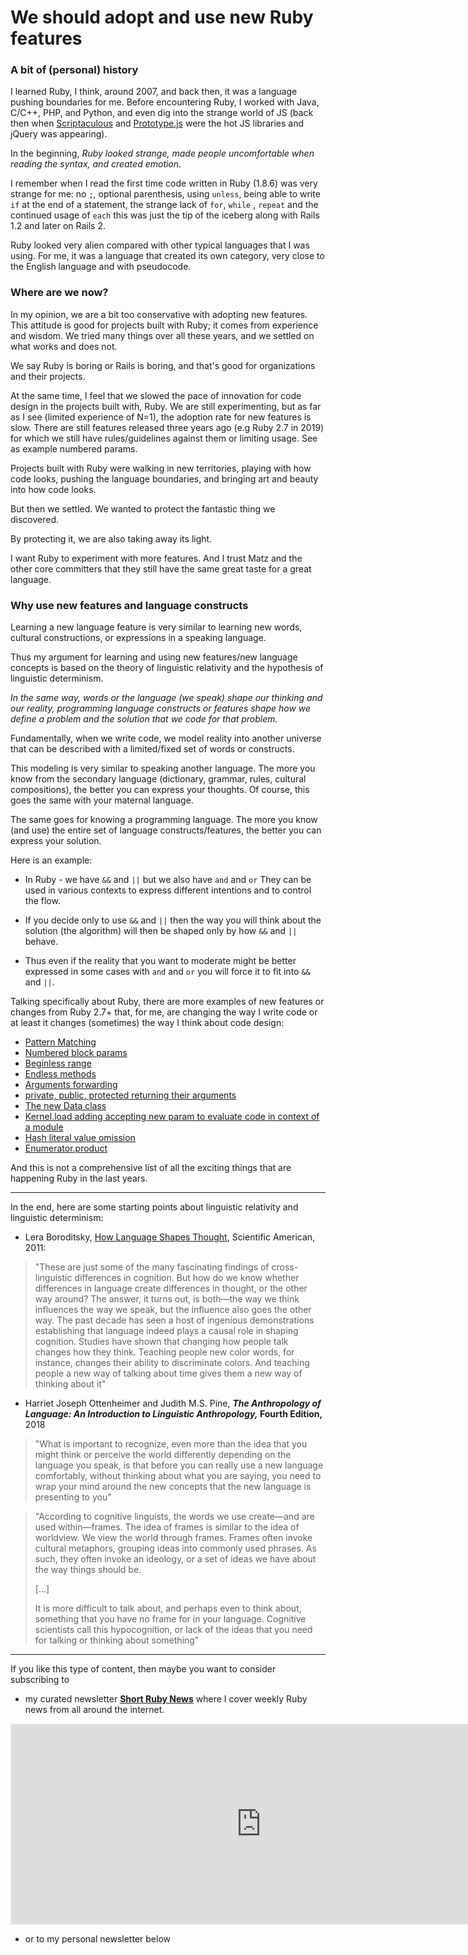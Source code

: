 # We should adopt and use new Ruby features

### A bit of (personal) history

I learned Ruby, I think, around 2007, and back then, it was a language pushing boundaries for me. Before encountering Ruby, I worked with Java, C/C++, PHP, and Python, and even dig into the strange world of JS (back then when [Scriptaculous](https://madrobby.github.io/scriptaculous/) and [Prototype.js](https://en.wikipedia.org/wiki/Prototype_JavaScript_Framework) were the hot JS libraries and jQuery was appearing).

In the beginning, *Ruby looked strange, made people uncomfortable when reading the syntax, and created emotion*.

I remember when I read the first time code written in Ruby (1.8.6) was very strange for me: no `;`, optional parenthesis, using `unless`, being able to write `if` at the end of a statement, the strange lack of `for`, `while` , `repeat` and the continued usage of `each` this was just the tip of the iceberg along with Rails 1.2 and later on Rails 2.

Ruby looked very alien compared with other typical languages that I was using. For me, it was a language that created its own category, very close to the English language and with pseudocode.

### **Where are we now?**

In my opinion, we are a bit too conservative with adopting new features. This attitude is good for projects built with Ruby; it comes from experience and wisdom. We tried many things over all these years, and we settled on what works and does not.

We say Ruby is boring or Rails is boring, and that's good for organizations and their projects.

At the same time, I feel that we slowed the pace of innovation for code design in the projects built with, Ruby. We are still experimenting, but as far as I see (limited experience of N=1), the adoption rate for new features is slow. There are still features released three years ago (e.g Ruby 2.7 in 2019) for which we still have rules/guidelines against them or limiting usage. See as example numbered params.

Projects built with Ruby were walking in new territories, playing with how code looks, pushing the language boundaries, and bringing art and beauty into how code looks.

But then we settled. We wanted to protect the fantastic thing we discovered.

By protecting it, we are also taking away its light.

I want Ruby to experiment with more features. And I trust Matz and the other core committers that they still have the same great taste for a great language.

### Why use new features and language constructs

Learning a new language feature is very similar to learning new words, cultural constructions, or expressions in a speaking language.

Thus my argument for learning and using new features/new language concepts is based on the theory of linguistic relativity and the hypothesis of linguistic determinism.

*In the same way, words or the language (we speak) shape our thinking and our reality, programming language constructs or features shape how we define a problem and the solution that we code for that problem.*

Fundamentally, when we write code, we model reality into another universe that can be described with a limited/fixed set of words or constructs.

This modeling is very similar to speaking another language. The more you know from the secondary language (dictionary, grammar, rules, cultural compositions), the better you can express your thoughts. Of course, this goes the same with your maternal language.

The same goes for knowing a programming language. The more you know (and use) the entire set of language constructs/features, the better you can express your solution.

Here is an example:

* In Ruby - we have `&&` and `||` but we also have `and` and `or` They can be used in various contexts to express different intentions and to control the flow.
    
* If you decide only to use `&&` and `||` then the way you will think about the solution (the algorithm) will then be shaped only by how `&&` and `||` behave.
    
* Thus even if the reality that you want to moderate might be better expressed in some cases with `and` and `or` you will force it to fit into `&&` and `||`.
    
Talking specifically about Ruby, there are more examples of new features or changes from Ruby 2.7+ that, for me, are changing the way I write code or at least it changes (sometimes) the way I think about code design:
- [Pattern Matching]([](https://docs.ruby-lang.org/en/3.0/syntax/pattern_matching_rdoc.html))
- [Numbered block params](https://rubyreferences.github.io/rubychanges/2.7.html#numbered-block-parameters)
- [Beginless range](https://rubyreferences.github.io/rubychanges/2.7.html#beginless-range)
- [Endless methods](https://rubyreferences.github.io/rubychanges/3.0.html#endless-method-definition)
- [Arguments forwarding](https://rubyreferences.github.io/rubychanges/3.0.html#arguments-forwarding--supports-leading-arguments)
- [private, public, protected returning their arguments](https://rubyreferences.github.io/rubychanges/3.1.html#moduleprivate-public-protected-and-module_function-return-their-arguments)
- [The new Data class](https://zverok.space/blog/2023-01-03-data-initialize.html)
- [Kernel.load adding accepting new param to evaluate code in context of a module](https://rubyreferences.github.io/rubychanges/3.1.html#kernelload-module-as-a-second-argument)
- [Hash literal value omission](https://rubyreferences.github.io/rubychanges/3.1.html#values-in-hash-literals-and-keyword-arguments-can-be-omitted)
- [Enumerator.product]([](https://bugs.ruby-lang.org/issues/18685))

And this is not a comprehensive list of all the exciting things that are happening Ruby in the last years. 

---

In the end, here are some starting points about linguistic relativity and linguistic determinism:

* Lera Boroditsky, [How Language Shapes Thought](https://www.scientificamerican.com/author/lera-boroditsky/), Scientific American, 2011:
    

> "These are just some of the many fascinating findings of cross-linguistic differences in cognition. But how do we know whether differences in language create differences in thought, or the other way around? The answer, it turns out, is both—the way we think influences the way we speak, but the influence also goes the other way. The past decade has seen a host of ingenious demonstrations establishing that language indeed plays a causal role in shaping cognition. Studies have shown that changing how people talk changes how they think. Teaching people new color words, for instance, changes their ability to discriminate colors. And teaching people a new way of talking about time gives them a new way of thinking about it"

* Harriet Joseph Ottenheimer and Judith M.S. Pine, ***The Anthropology of Language: An Introduction to Linguistic Anthropology,* Fourth Edition,** 2018
    

> "What is important to recognize, even more than the idea that you might think or perceive the world differently depending on the language you speak, is that before you can really use a new language comfortably, without thinking about what you are saying, you need to wrap your mind around the new concepts that the new language is presenting to you"

> "According to cognitive linguists, the words we use create—and are used within—frames. The idea of frames is similar to the idea of worldview. We view the world through frames. Frames often invoke cultural metaphors, grouping ideas into commonly used phrases. As such, they often invoke an ideology, or a set of ideas we have about the way things should be.
> 
> \[...\]
> 
> It is more difficult to talk about, and perhaps even to think about, something that you have no frame for in your language. Cognitive scientists call this hypocognition, or lack of the ideas that you need for talking or thinking about something"

---

If you like this type of content, then maybe you want to consider subscribing to

* my curated newsletter [**Short Ruby News**](https://newsletter.shortruby.com/) where I cover weekly Ruby news from all around the internet.
    

<iframe src="https://newsletter.shortruby.com/embed" width="800" height="320" style="border:1px solid #EEE"></iframe>

* or to my personal newsletter below